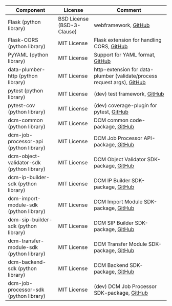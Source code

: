 |Component|License|Comment|
|-|-|-|
|Flask (python library) | BSD License (BSD-3-Clause) | webframework, [GitHub](https://github.com/pallets/flask/) |
|Flask-CORS (python library) | MIT License | Flask extension for handling CORS, [GitHub](https://github.com/corydolphin/flask-cors) |
|PyYAML (python library) | MIT License | Support for YAML format, [GitHub](https://github.com/yaml/pyyaml) |
|data-plumber-http (python library) | MIT License | http-extension for data-plumber (validate/process request args), [GitHub](https://github.com/RichtersFinger/data-plumber-http) |
|pytest (python library) | MIT License | (dev) test framework, [GitHub](https://github.com/pytest-dev/pytest) |
|pytest-cov (python library) | MIT License | (dev) coverage-plugin for pytest, [GitHub](https://github.com/pytest-dev/pytest-cov) |
|dcm-common (python library) | MIT License | DCM common code-package, [GitHub](https://github.com/lzv-nrw/dcm-common) |
|dcm-job-processor-api (python library) | MIT License | DCM Job Processor API-package, [GitHub](https://github.com/lzv-nrw/dcm-job-processor-api) |
|dcm-object-validator-sdk (python library) | MIT License | DCM Object Validator SDK-package, [GitHub](https://github.com/lzv-nrw/dcm-object-validator-api) |
|dcm-ip-builder-sdk (python library) | MIT License | DCM IP Builder SDK-package, [GitHub](https://github.com/lzv-nrw/dcm-ip-builder-api) |
|dcm-import-module-sdk (python library) | MIT License | DCM Import Module SDK-package, [GitHub](https://github.com/lzv-nrw/dcm-import-module-api) |
|dcm-sip-builder-sdk (python library) | MIT License | DCM SIP Builder SDK-package, [GitHub](https://github.com/lzv-nrw/dcm-sip-builder-api) |
|dcm-transfer-module-sdk (python library) | MIT License | DCM Transfer Module SDK-package, [GitHub](https://github.com/lzv-nrw/dcm-transfer-module-api) |
|dcm-backend-sdk (python library) | MIT License | DCM Backend SDK-package, [GitHub](https://github.com/lzv-nrw/dcm-backend-api) |
|dcm-job-processor-sdk (python library) | MIT License | (dev) DCM Job Processor SDK-package, [GitHub](https://github.com/lzv-nrw/dcm-job-processor-api) |
